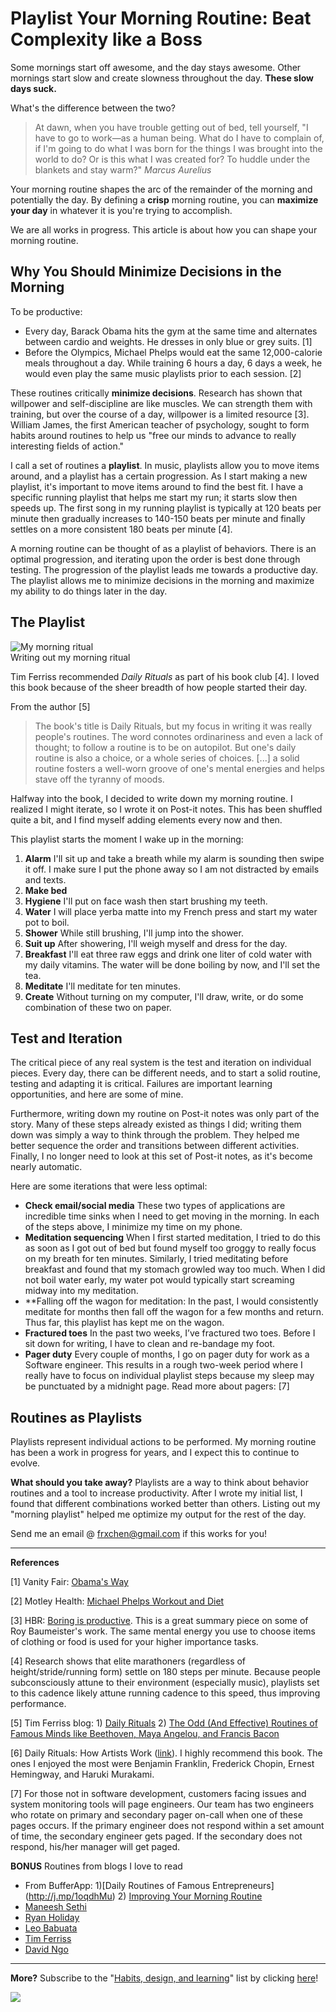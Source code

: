 # Playlist Your Morning Routine: Beat Complexity like a Boss

Some mornings start off awesome, and the day stays awesome. Other mornings start slow and create slowness throughout the day. **These slow days suck.**

What's the difference between the two?

> At dawn, when you have trouble getting out of bed, tell yourself, "I have to go to work—as a human being. What do I have to complain of, if I'm going to do what I was born for the things I was brought into the world to do? Or is this what I was created for? To huddle under the blankets and stay warm?"
> *Marcus Aurelius*

Your morning routine shapes the arc of the remainder of the morning and potentially the day. By defining a **crisp** morning routine, you can **maximize your day** in whatever it is you're trying to accomplish.

We are all works in progress. This article is about how you can shape your morning routine.

## Why You Should Minimize Decisions in the Morning

To be productive:

- Every day, Barack Obama hits the gym at the same time and alternates between cardio and weights. He dresses in only blue or grey suits. [1]
- Before the Olympics, Michael Phelps would eat the same 12,000-calorie meals throughout a day. While training 6 hours a day, 6 days a week, he would even play the same music playlists prior to each session. [2]

These routines critically **minimize decisions**. Research has shown that willpower and self-discipline are like muscles. We can strength them with training, but over the course of a day, willpower is a limited resource [3]. William James, the first American teacher of psychology, sought to form habits around routines to help us "free our minds to advance to really interesting fields of action."

I call a set of routines a **playlist**. In music, playlists allow you to move items around, and a playlist has a certain progression. As I start making a new playlist, it's important to move items around to find the best fit. I have a specific running playlist that helps me start my run; it starts slow then speeds up. The first song in my running playlist is typically at 120 beats per minute then gradually increases to 140-150 beats per minute and finally settles on a more consistent 180 beats per minute [4]. 

A morning routine can be thought of as a playlist of behaviors. There is an optimal progression, and iterating upon the order is best done through testing. The progression of the playlist leads me towards a productive day. The playlist allows me to minimize decisions in the morning and maximize my ability to do things later in the day.

## The Playlist

![My morning ritual](morning-routine.jpg "My morning ritual")  
Writing out my morning ritual

Tim Ferriss recommended *Daily Rituals* as part of his book club [4]. I loved this book because of the sheer breadth of how people started their day.

From the author [5]
> The book's title is Daily Rituals, but my focus in writing it was really people's routines. The word connotes ordinariness and even a lack of thought; to follow a routine is to be on autopilot. But one's daily routine is also a choice, or a whole series of choices. [...] a solid routine fosters a well-worn groove of one's mental energies and helps stave off the tyranny of moods.

Halfway into the book, I decided to write down my morning routine. I realized I might iterate, so I wrote it on Post-it notes. This has been shuffled quite a bit, and I find myself adding elements every now and then.

This playlist starts the moment I wake up in the morning:

1. **Alarm** I'll sit up and take a breath while my alarm is sounding then swipe it off. I make sure I put the phone away so I am not distracted by emails and texts.
2. **Make bed**
2. **Hygiene** I'll put on face wash then start brushing my teeth.
3. **Water** I will place yerba matte into my French press and start my water pot to boil.
4. **Shower** While still brushing, I'll jump into the shower.
5. **Suit up** After showering, I'll weigh myself and dress for the day.
6. **Breakfast** I'll eat three raw eggs and drink one liter of cold water with my daily vitamins. The water will be done boiling by now, and I'll set the tea.
7. **Meditate** I'll meditate for ten minutes.
8. **Create** Without turning on my computer, I'll draw, write, or do some combination of these two on paper.

## Test and Iteration

The critical piece of any real system is the test and iteration on individual pieces. Every day, there can be different needs, and to start a solid routine, testing and adapting it is critical. Failures are important learning opportunities, and here are some of mine.

Furthermore, writing down my routine on Post-it notes was only part of the story. Many of these steps already existed as things I did; writing them down was simply a way to think through the problem. They helped me better sequence the order and transitions between different activities. Finally, I no longer need to look at this set of Post-it notes, as it's become nearly automatic.

Here are some iterations that were less optimal:

- **Check email/social media** These two types of applications are incredible time sinks when I need to get moving in the morning. In each of the steps above, I minimize my time on my phone.
- **Meditation sequencing** When I first started meditation, I tried to do this as soon as I got out of bed but found myself too groggy to really focus on my breath for ten minutes. Similarly, I tried meditating before breakfast and found that my stomach growled way too much. When I did not boil water early, my water pot would typically start screaming midway into my meditation.
- **Falling off the wagon for meditation: In the past, I would consistently meditate for months then fall off the wagon for a few months and return. Thus far, this playlist has kept me on the wagon.
- **Fractured toes** In the past two weeks, I’ve fractured two toes. Before I sit down for writing, I have to clean and re-bandage my foot.
- **Pager duty** Every couple of months, I go on pager duty for work as a Software engineer. This results in a rough two-week period where I really have to focus on individual playlist steps because my sleep may be punctuated by a midnight page. Read more about pagers: [7]

## Routines as Playlists

Playlists represent individual actions to be performed. My morning routine has been a work in progress for years, and I expect this to continue to evolve.

**What should you take away?** Playlists are a way to think about behavior routines and a tool to increase productivity. After I wrote my initial list, I found that different combinations worked better than others. Listing out my "morning playlist" helped me optimize my output for the rest of the day.

Send me an email @ <frxchen@gmail.com> if this works for you!

----

**References**


[1] Vanity Fair: [Obama's Way](http://j.mp/ZGDZCo "Obama's Way")

[2] Motley Health: [Michael Phelps Workout and Diet](http://j.mp/1ocnpHt "Motley Health: Michael Phelps Workout and Diet")

[3] HBR: [Boring is productive](http://j.mp/1qBCyXo "Boring is Productive"). This is a great summary piece on some of Roy Baumeister's work. The same mental energy you use to choose items of clothing or food is used for your higher importance tasks.

[4] Research shows that elite marathoners (regardless of height/stride/running form) settle on 180 steps per minute. Because people subconsciously attune to their environment (especially music), playlists set to this cadence likely attune running cadence to this speed, thus improving performance.

[5] Tim Ferriss blog: 1) [Daily Rituals](http://j.mp/1vOFQ9o "Daily Rituals") 2) [The Odd (And Effective) Routines of Famous Minds like Beethoven, Maya Angelou, and Francis Bacon](http://j.mp/1qBINup "The Odd (And Effective) Routines of Famous Minds like Beethoven, Maya Angelou, and Francis Bacon")

[6] Daily Rituals: How Artists Work ([link](http://www.amazon.com/Daily-Rituals-How-Artists-Work/dp/0307273601)). I highly recommend this book. The ones I enjoyed the most were Benjamin Franklin, Frederick Chopin, Ernest Hemingway, and Haruki Murakami.

[7] For those not in software development, customers facing issues and system monitoring tools will page engineers. Our team has two engineers who rotate on primary and secondary pager on-call when one of these pages occurs. If the primary engineer does not respond within a set amount of time, the secondary engineer gets paged. If the secondary does not respond, his/her manager will get paged.

**BONUS** Routines from blogs I love to read

- From BufferApp: 1)[Daily Routines of Famous Entrepreneurs] (http://j.mp/1oqdhMu) 2) [Improving Your Morning Routine](http://j.mp/1qBJXWA)
- [Maneesh Sethi](http://j.mp/TXcPw1)
- [Ryan Holiday](http://j.mp/1m6I4jm)
- [Leo Babuata](http://j.mp/1mYaWFX)
- [Tim Ferriss](http://j.mp/1r19Y15)
- [David Ngo](http://j.mp/1lnCh5d)

------

**More?** Subscribe to the "[Habits, design, and learning](https://tinyletter.com/frankc)" list by clicking [here](https://tinyletter.com/frankc)!

![](https://ga-beacon.appspot.com/UA-36961797-1/sheets/2014-july-morning-routines)
